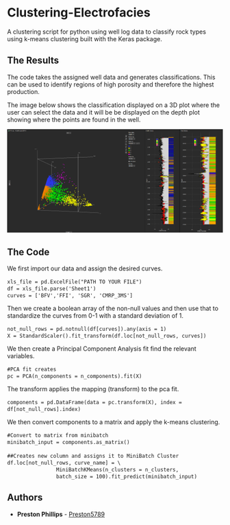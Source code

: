 # Clustering-Electrofacies
A clustering script for python using well log data to classify rock types using k-means clustering built with the Keras package.

## The Results

The code takes the assigned well data and generates classifications. This can be used to identify regions of high porosity and therefore the highest production.

The image below shows the classification displayed on a 3D plot where the user can select the data and it will be be displayed on the depth plot showing where the points are found in the well. 

<p align="center">
  <img src="https://github.com/Preston5789/Clustering-Electrofacies/blob/master/Demo_Pic.PNG" width="750" title="hover text">
</p>

## The Code

We first import our data and assign the desired curves.
```
xls_file = pd.ExcelFile("PATH TO YOUR FILE")
df = xls_file.parse('Sheet1')
curves = ['BFV','FFI', 'SGR', 'CMRP_3MS']
```
Then we create a boolean array of the non-null values and then use that to standardize the curves from 0-1 with a standard deviation of 1. 
```
not_null_rows = pd.notnull(df[curves]).any(axis = 1)
X = StandardScaler().fit_transform(df.loc[not_null_rows, curves])
```
We then create a Principal Component Analysis fit find the relevant variables.  
```
#PCA fit creates
pc = PCA(n_components = n_components).fit(X)
```
The transform applies the mapping (transform) to the pca fit.

```
components = pd.DataFrame(data = pc.transform(X), index = df[not_null_rows].index)

```
We then convert components to a matrix and apply the k-means clustering. 
```
#Convert to matrix from minibatch
minibatch_input = components.as_matrix()

##Creates new column and assigns it to MiniBatch Cluster
df.loc[not_null_rows, curve_name] = \
                MiniBatchKMeans(n_clusters = n_clusters,
                batch_size = 100).fit_predict(minibatch_input)
```

## Authors

* **Preston Phillips** - [Preston5789](https://github.com/Preston5789)
